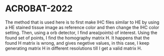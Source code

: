 # ACROBAT-2022


The method that is used here is to first make IHC files similar to HE by using a HE stained tissue image as reference color and then change the IHC color setting. Then, using a orb detector, I find area(points) of interest. Using the found set of points, I find the homography matrix H. 
It happens that the found H matrix is wrong, and gives negetive values, in this case, I keep generating matrix H in different resolutions till I get a valid matrix H. 
